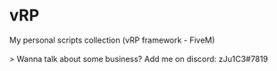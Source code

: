 # vRP
My personal scripts collection (vRP framework - FiveM)<br/><br/> >  Wanna talk about some business? Add me on discord: zJu1C3#7819
